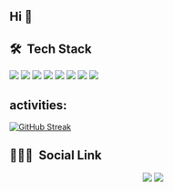 ## Hi 👋

## 🛠 &nbsp;Tech Stack
<p>
    <img src="https://img.shields.io/badge/HTML5-E34F26?style=for-the-badge&logo=html5&logoColor=white">
    <img src="https://img.shields.io/badge/CSS3-1572B6?style=for-the-badge&logo=css3&logoColor=white">
    <img src="https://img.shields.io/badge/JavaScript-323330?style=for-the-badge&logo=javascript&logoColor=F7DF1E"/>
    <img src="https://img.shields.io/badge/React-20232A?style=for-the-badge&logo=react&logoColor=61DAFB">    
    <img src="https://img.shields.io/badge/Node.js-43853D?style=for-the-badge&logo=node.js&logoColor=white">
    <img src="https://img.shields.io/badge/TypeScript-007ACC?style=for-the-badge&logo=typescript&logoColor=white">
    <img src="https://img.shields.io/badge/GitHub-100000?style=for-the-badge&logo=github&logoColor=white">
    <img src="https://img.shields.io/badge/Visual%20Studio%20Code-0078d7.svg?style=for-the-badge&logo=visual-studio-code&logoColor=white">    
</p>

<h2> activities: </h2>

[![GitHub Streak](https://github-readme-streak-stats.herokuapp.com?user=tavinzix&theme=hacker&locale=pt_BR)](https://git.io/streak-stats)


##

 <h2>  👨🏽‍🦲 &nbsp;Social Link </h2>
<div align="center">
  <a href="https://instagram.com/tavinzix" target="_blank"><img src="https://img.shields.io/badge/-Instagram-%23E4405F?style=for-the-badge&logo=instagram&logoColor=white" target="_blank"></a>
    <a href="mailto:otaviofariafagundes1@gamil.com" target="_blank"><img src=https://img.shields.io/badge/Gmail-D14836?style=for-the-badge&logo=gmail&logoColor=white target="_blank">
 
  
</div>


 <!--
  <picture>
    <source media="(prefers-color-scheme: dark)" srcset="https://github.com/samuel-Fischer/samuel-Fischer/blob/output/github-contribution-grid-snake-dark.svg">
    <source media="(prefers-color-scheme: light)" srcset="https://github.com/samuel-Fischer/samuel-Fischer/blob/output/github-contribution-grid-snake.svg">
    <img media="(prefers-color-scheme: dark)" src="https://github.com/samuel-Fischer/samuel-Fischer/blob/output/github-contribution-grid-snake-dark.svg" alt="GitHub Snake">
  </picture>
<img media="(prefers-color-scheme: dark)" src="https://github.com/samuel-Fischer/samuel-Fischer/blob/output/github-contribution-grid-snake-dark.svg" alt="GitHub Snake">

mensagem passando no perfil: https://readme-typing-svg.herokuapp.com/demo/

## ⚙️ &nbsp;GitHub Analytics
<p>
<img height="150px" src="https://github-readme-stats.vercel.app/api?username=tavinzix&show_icons=true&theme=vision-friendly-dark" alt="tavinzix stats"/>
 <img height="150px" src="https://github-readme-stats.vercel.app/api/top-langs/?username=tavinzix&layout=compact&theme=vision-friendly-dark">
</p>
 !-->
